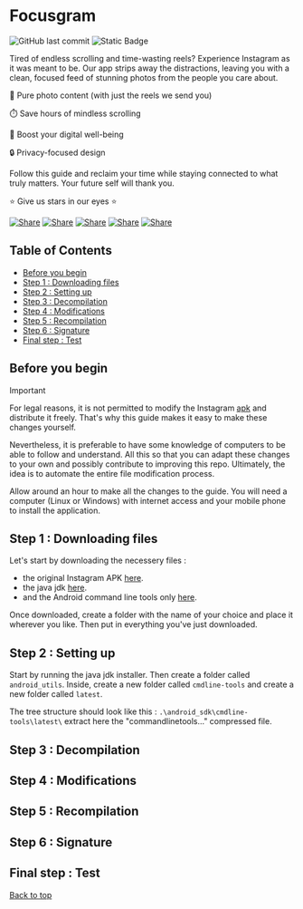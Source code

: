 <a name="top"></a>
# Focusgram
![GitHub last commit](https://img.shields.io/github/last-commit/blastegit/Focusgram)
![Static Badge](https://img.shields.io/badge/supported_Instagram_version_%3A-<300-blue)


Tired of endless scrolling and time-wasting reels? Experience Instagram as it was meant to be. Our app strips away the distractions, leaving you with a clean, focused feed of stunning photos from the people you care about.

📸 Pure photo content (with just the reels we send you)

⏱️ Save hours of mindless scrolling

🧘 Boost your digital well-being

🔒 Privacy-focused design

Follow this guide and reclaim your time while staying connected to what truly matters. Your future self will thank you.

⭐ Give us stars in our eyes ⭐

[![Share](https://img.shields.io/badge/share-1877F2?logo=facebook&logoColor=white)](https://www.facebook.com/sharer/sharer.php?u=https://github.com/blastegit/Focusgram)
[![Share](https://img.shields.io/badge/share-0088CC?logo=telegram&logoColor=white)](https://t.me/share/url?url=https://github.com/blastegit/Focusgram&text=I%27ve+finally+got+my+life+back+under+control+on+Instagram.+Check+it+out+on+Github.)
[![Share](https://img.shields.io/badge/share-000000?logo=x&logoColor=white)](https://x.com/intent/post?text=I%27ve+finally+got+my+life+back+under+control+on+Instagram.+Check+it+out+on+Github%3A+https%3A%2F%2Fgithub.com%2Fblastegit%2FFocusgram)
[![Share](https://img.shields.io/badge/share-FF4500?logo=reddit&logoColor=white)](https://www.reddit.com/submit?title=I%27ve+finally+got+my+life+back+under+control+on+Instagram.+Check+it+out+on+Github%3A+https%3A%2F%2Fgithub.com%2Fblastegit%2FFocusgram)
[![Share](https://img.shields.io/badge/share-0A66C2?logo=linkedin&logoColor=white)](https://www.linkedin.com/sharing/share-offsite/?url=https://github.com/blastegit/Focusgram)

## Table of Contents
- [Before you begin](#before-you-begin)
- [Step 1 : Downloading files](#step-1--downloading-files)
- [Step 2 : Setting up](#step-2--setting-up)
- [Step 3 : Decompilation](#step-3--decompilation)
- [Step 4 : Modifications](#step-4--modifications)
- [Step 5 : Recompilation](#step-5--recompilation)
- [Step 6 : Signature](#step-6--signature)
- [Final step : Test](#final-step--test)

## Before you begin
> [!IMPORTANT]
> For legal reasons, it is not permitted to modify the Instagram [apk](https://en.wikipedia.org/wiki/Apk_(file_format) "the file used to run an Android application") and distribute it freely. That's why this guide makes it easy to make these changes yourself.

Nevertheless, it is preferable to have some knowledge of computers to be able to follow and understand. All this so that you can adapt these changes to your own and possibly contribute to improving this repo. Ultimately, the idea is to automate the entire file modification process.

Allow around an hour to make all the changes to the guide.
You will need a computer (Linux or Windows) with internet access and your mobile phone to install the application.

## Step 1 : Downloading files

Let's start by downloading the necessery files : 
- the original Instagram APK [here](https://www.apkmirror.com/apk/instagram/instagram-instagram/#all_versions).
- the java jdk [here](https://www.oracle.com/java/technologies/downloads/).
- and the Android command line tools only [here](https://developer.android.com/studio#command-line-tools-only).

Once downloaded, create a folder with the name of your choice and place it wherever you like. Then put in everything you've just downloaded.

## Step 2 : Setting up

Start by running the java jdk installer.
Then create a folder called `android_utils`. Inside, create a new folder called `cmdline-tools` and create a new folder called `latest`.

The tree structure should look like this : `.\android_sdk\cmdline-tools\latest\` extract here the "commandlinetools..." compressed file.

## Step 3 : Decompilation

## Step 4 : Modifications

## Step 5 : Recompilation

## Step 6 : Signature

## Final step : Test

[Back to top](#top)
